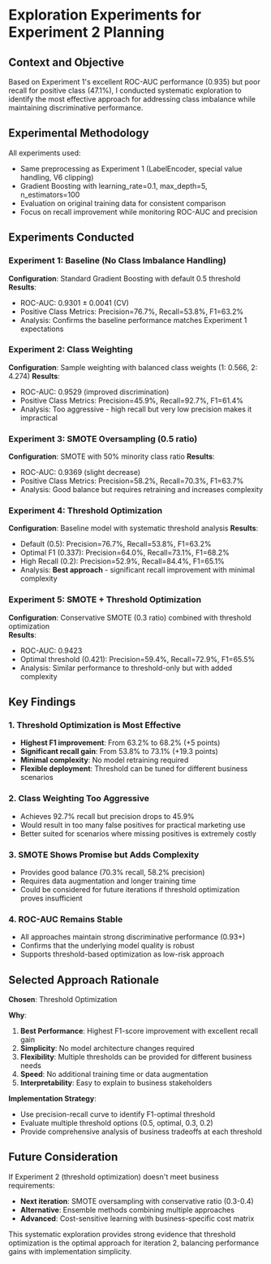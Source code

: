 # Exploration Experiments for Experiment 2 Planning

## Context and Objective

Based on Experiment 1's excellent ROC-AUC performance (0.935) but poor recall for positive class (47.1%), I conducted systematic exploration to identify the most effective approach for addressing class imbalance while maintaining discriminative performance.

## Experimental Methodology

All experiments used:
- Same preprocessing as Experiment 1 (LabelEncoder, special value handling, V6 clipping)
- Gradient Boosting with learning_rate=0.1, max_depth=5, n_estimators=100
- Evaluation on original training data for consistent comparison
- Focus on recall improvement while monitoring ROC-AUC and precision

## Experiments Conducted

### Experiment 1: Baseline (No Class Imbalance Handling)
**Configuration**: Standard Gradient Boosting with default 0.5 threshold
**Results**:
- ROC-AUC: 0.9301 ± 0.0041 (CV)
- Positive Class Metrics: Precision=76.7%, Recall=53.8%, F1=63.2%
- Analysis: Confirms the baseline performance matches Experiment 1 expectations

### Experiment 2: Class Weighting  
**Configuration**: Sample weighting with balanced class weights (1: 0.566, 2: 4.274)
**Results**:
- ROC-AUC: 0.9529 (improved discrimination)
- Positive Class Metrics: Precision=45.9%, Recall=92.7%, F1=61.4%
- Analysis: Too aggressive - high recall but very low precision makes it impractical

### Experiment 3: SMOTE Oversampling (0.5 ratio)
**Configuration**: SMOTE with 50% minority class ratio
**Results**:
- ROC-AUC: 0.9369 (slight decrease)
- Positive Class Metrics: Precision=58.2%, Recall=70.3%, F1=63.7%
- Analysis: Good balance but requires retraining and increases complexity

### Experiment 4: Threshold Optimization
**Configuration**: Baseline model with systematic threshold analysis
**Results**:
- Default (0.5): Precision=76.7%, Recall=53.8%, F1=63.2%
- Optimal F1 (0.337): Precision=64.0%, Recall=73.1%, F1=68.2%
- High Recall (0.2): Precision=52.9%, Recall=84.4%, F1=65.1%
- Analysis: **Best approach** - significant recall improvement with minimal complexity

### Experiment 5: SMOTE + Threshold Optimization
**Configuration**: Conservative SMOTE (0.3 ratio) combined with threshold optimization  
**Results**:
- ROC-AUC: 0.9423
- Optimal threshold (0.421): Precision=59.4%, Recall=72.9%, F1=65.5%
- Analysis: Similar performance to threshold-only but with added complexity

## Key Findings

### 1. Threshold Optimization is Most Effective
- **Highest F1 improvement**: From 63.2% to 68.2% (+5 points)
- **Significant recall gain**: From 53.8% to 73.1% (+19.3 points)
- **Minimal complexity**: No model retraining required
- **Flexible deployment**: Threshold can be tuned for different business scenarios

### 2. Class Weighting Too Aggressive
- Achieves 92.7% recall but precision drops to 45.9%
- Would result in too many false positives for practical marketing use
- Better suited for scenarios where missing positives is extremely costly

### 3. SMOTE Shows Promise but Adds Complexity
- Provides good balance (70.3% recall, 58.2% precision)
- Requires data augmentation and longer training time
- Could be considered for future iterations if threshold optimization proves insufficient

### 4. ROC-AUC Remains Stable
- All approaches maintain strong discriminative performance (0.93+)
- Confirms that the underlying model quality is robust
- Supports threshold-based optimization as low-risk approach

## Selected Approach Rationale

**Chosen**: Threshold Optimization

**Why**:
1. **Best Performance**: Highest F1-score improvement with excellent recall gain
2. **Simplicity**: No model architecture changes required
3. **Flexibility**: Multiple thresholds can be provided for different business needs
4. **Speed**: No additional training time or data augmentation
5. **Interpretability**: Easy to explain to business stakeholders

**Implementation Strategy**: 
- Use precision-recall curve to identify F1-optimal threshold
- Evaluate multiple threshold options (0.5, optimal, 0.3, 0.2)
- Provide comprehensive analysis of business tradeoffs at each threshold

## Future Consideration

If Experiment 2 (threshold optimization) doesn't meet business requirements:
- **Next iteration**: SMOTE oversampling with conservative ratio (0.3-0.4)
- **Alternative**: Ensemble methods combining multiple approaches
- **Advanced**: Cost-sensitive learning with business-specific cost matrix

This systematic exploration provides strong evidence that threshold optimization is the optimal approach for iteration 2, balancing performance gains with implementation simplicity.